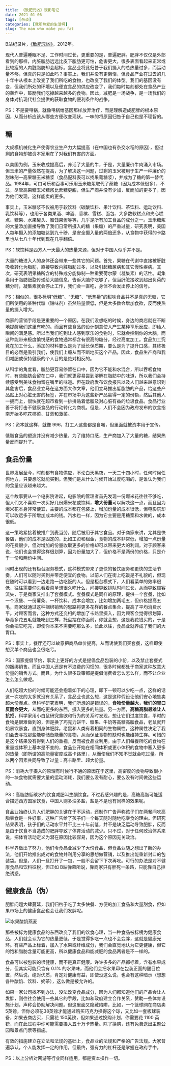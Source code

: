 ```yaml
---
title: 《致肥元凶》观影笔记
date: 2021-01-06
tags: [杂谈]
categories: [我所热爱的生活啊]
slug: The man who make you fat
---
```


B站纪录片，[《致肥元凶》](https://www.bilibili.com/bangumi/media/md20133/?spm_id_from=666.25.b_6d656469615f6d6f64756c65.2)，2012年。

现代人普遍睡眠不足、工作时间过长，更重要的是，普遍肥胖。肥胖不仅仅是外部看到的那样，内脏脂肪远远比皮下脂肪更可怕，危害更大，很多表面看起来正常或比较瘦的人内脏脂肪却会超标。食品业将此归咎于我们摄入的总热量过多，而运动量不够，但真的只是如此吗？事实上，我们并没有更懒惰，但食品产业在过去的几十年中从根本上改变了我们所吃的食物，也改变了我们的体型。我们的基因没有变，但我们所处的环境以及便宜食品的供应改变了，我们每时每刻都处在食品产业的轰炸中，鼓励我们吃掉越来越多的食物。因此，减肥是一场战争，是一场我们的身体对抗现代社会提供的获取食物的便利条件的战争。

PS：不是要甩锅，就像甩锅给基因那样放弃治疗，而是理解造成肥胖的根本原因，从而分析应该从哪些方便改变现状。一味的将原因归咎于自己也是不理智的。

## 糖

大规模机械化生产使得农业生产力大幅提高（在中国也有杂交水稻的原因），但过剩的食物却被资本家用在了对我们有害的方面。

以美国为例，玉米收成提高后，养活了大量的牛，于是，大量廉价牛肉涌入市场。但玉米的产量依然在提高，为了解决这一问题，过剩的玉米被用于生产一种廉价的甜味剂—高果糖玉米糖浆（食品配料表可以找果葡糖浆），并成为了糖的第一替代品。1984年，可口可乐和百事可乐用玉米糖浆取代了蔗糖（因为成本低很多），不过，尽管高果糖玉米糖浆比蔗糖更甜，但生产商并没有少加，反而加的更多了，因为他们发现，这样能卖的更多。

事实上，玉米糖浆不仅被用于软饮料（碳酸饮料、果汁饮料、茶饮料、运动饮料、乳饮料等），也用于各类果酒、啤酒、香槟、雪糕、面包、大多数软糕点和夹心糕点、糖果、水果罐头、蜜饯果酱等等，几乎是所有加工食品的成分之一。玉米糖浆的大量添加直接导致了我们日常所摄入的糖（果糖）的严重过量，研究表明，美国人每年摄入的添加糖达到九十磅，是安全摄入量的两倍还多，从食物中获得的卡路里也从七八十年代到现在几乎翻倍。

PS：软饮料是西方人一天最大的热量来源，但对于中国人似乎并不是。

大量的糖进入人的身体还会带来一些其它的问题。首先，果糖在代谢中直接被肝脏吸收转化为脂肪，直接导致内脏脂肪过多，以及引起糖尿病和其它慢性疾病。其次，研究表明果糖所含的特殊成分能抑制一种重要荷尔蒙（凝集素）的活性。凝集素用于脂肪细胞传递给大脑信息，告诉大脑你吃够了，但当肝脏接收到超出负荷的糖分时，凝集素就会停止工作，我们会一直吃，身体不会发出停止的信号。

PS：相似的，很多标明“低糖”、“无糖”、“低热量”的甜味食品并不是真的无糖，它们所使用的某种代糖（甜味剂）虽然热量很低，但是大多数会增加食欲，反而使热量的摄入增大。

商家的营销手段是更重要的一个原因。在我们没想吃的时候，身边的商店就在不断地提醒我们这里有吃的。而且有些食品的设计刻意使人产生某种享乐反应，即给人瞬间的满足感。所以当我们吃到让人感到享乐的食物时，它就会控制你的大脑，而这种能带来极度愉悦感的食物通常都含有很高的糖分，经过高度加工。食品加工究竟在加工什么，添加的材料要么是为了延长保质期，要么是为了提升口感，其终极目的必然是吸引我们，使我们上瘾从而不断地买这个产品，因此，食品生产商和我们减肥或保持健康的个人目的是绝对相反的。

从科学的角度看，脂肪更容易停留在口中，因为它不能和水混合，所以吞咽食物时，有些脂肪会留在口中，我们就更容易尝到溶解在脂肪中的味道，所以我们会持续感受到美味食物留在嘴里的味道。但在政府发布饮食报告以及人们越来越意识到其危害后，食品业立马在这方面大作文章，他们立马推出低脂肪的产品，给这些产品贴上对心脏无害的标签，并在市场中为这些新产品赢得一定的份额，然后其他人一拥而上，很快就在超市看到一排排贴着低脂及对心脏有益的垃圾食品。食品行业善于将打击不健康食品的行动转化为商机。但是，人们不会因为政府发布的饮食指南开始多吃花椰菜、甘蓝和菠菜。

PS：资本就这样，就像 996，打工人这些都是自嘲，但里面就被资本用于宣传。

低脂食品的塑造并没有减少热量，为了维持口感，生产商加入了大量的糖，结果热量反而提升了。

## 食品份量

世界发展至今，时刻都有食物供应，不论白天黑夜，一天二十四小时，任何时候任何地方，只要想吃就能买到。但我们是从什么时候开始过度吃喝的，是谁认为我们的食量应该越来越大。

这个故事要从一个电影院讲起，电影院的管理者首先发现一份爆米花往往不够吃，但人们又不喜欢一次买好几份爆米花或饮料，**增大份量**可以解决这一点，而且因为爆米花本身非常便宜，主要的成本都在包装上，增加份量的成本很低，但电影院却可以收远多于所增加成本的钱。汽水也一样，因为它主要是用糖浆和水做的，成本很低。

这一策略紧接着被推广到麦当劳，随后被用于其它食品。对于商家来讲，尤其是快餐店，他们的成本是固定的，比如工资和租金，食物的成本非常低，增加一点份量的花费很少，但对增加的份量收取更多的价格却可以带来更大的利润。对于顾客来说，他们也会觉得这样很划算，因为份量加大了，但价格不是两份的价格，只是介于一份和两份中间。

同时出现的还有柜台服务模式，这种模式带来了更快的餐饮服务和更快的生活节奏，人们可以随时买到并带走便宜的食物。以前人们在街上吃饭是不礼貌的，但现在随时可以看到一边走路一边吃饭的人。但是柜台模式下，人们看菜单的效率很低，往往需要仰头看着菜单想很久吃什么，间接导致排队时间过长，从而导致顾客流失，于是商家又推出了套餐模式。套餐模式是同样的原理，提供一个套餐，比如一个汉堡、一份薯条、一杯饮料，成本会增加，比如增加两毛五，但价格提高五毛，商家就通过这种捆绑销售的思路将更多花样的餐点集合，提高了平均消费水平。对顾客而言，这种方式还变相的增加了卡路里摄入，因为顾客会觉得很划算，毕竟多花五毛就能吃到三样，托盘摆在你面前，你就会想，这是我花钱买的，于是你会把它吃完，即使你本来不需要吃那么多，长此以往，食品业就养成了我们的大胃口。

PS：事实上，餐厅还可以故意把商品单价提高，从而诱使我们买套餐，这样即使想买单个商品也会很吃亏。

PS：国家提倡节约，事实上更好的方式是提倡食品包装的小份，以及禁止套餐式的捆绑销售。而且中国人还是有不浪费的习惯的，很多时候都处于商家这种故意大份量的销售方式。而且，为什么很多政策都是提倡消费者怎么怎么样，而不让企业怎么怎么做呢。

人们吃超大份的时候可能还会抱着如下的心理，即下一顿可以少吃一点，这样的话这一次吃的太多就没有关系了，食品业也这么想，这是这种假设让他们安心地售卖超大份餐点。但科学研究表明，我们所想的是错误的，**食物份量越大，我们的胃口反而会更大**，从而吃更多的东西，摄入更多的热量。另一方面，**高糖高脂最难让人抗拒**，科学家用小白鼠研究食欲和行为的关系时发现，想让它们过度饮食，平时的食物是很难做到的，但是换了巧克力饼干、糖果、牛奶等高糖高脂食品，老鼠就开始暴饮暴食，直到身体肥胖。老鼠和人类有着相同的生物属性，这种属性决定了我们会去寻找那些能够储备能量的食物，从而保证食物短缺时也能维持生存。可惜的是这个结果没有得到人们的重视，反而被食品业利用。由于人们每餐所吃的食物在重量或体积上基本是不变的，食品业开始在相同体积或更小体积的食物中塞入更多的热量（即所谓的高能量密度或高卡路里），从而使我们不知不觉就会吃过量。所以两个因素共同导致了过量：高卡路里、超大份量。

PS：消耗大于摄入的原理有时候行不通的原因在于这里，高密度的食物导致很小的一块食物就需要大量的运动消耗，我们要么没有耐心，要么没有时间做这些运动。

PS：高脂肪低碳水的饮食减肥叫生酮饮食。不过我感兴趣的是，高糖高脂可能适合描述西方国家饮食，中国人则多油多盐，盐是不是也有同样的效果呢。

食品业始终认为人们肥胖的关键在于不运动，还制作广告声称孩子们在两餐间吃高脂零食是一件好事，这种广告给了孩子们一个每天随时随地吃零食的理由。但研究结果表明，孩子们的活动水平并不比三十年前低，并不是缺乏运动导致肥胖，反而是由于饮食不当造成的肥胖导致了体育活动的减少。只不过，对于任何政治体系来说，把体育活动定义为潜在原因比较容易，因为这个原因无关政治。

科学界做出了努力，他们令食品业减少了大份食品，但食品业随之想出了新的办法，他们开始推出成对的食物并利用分享的思想做营销，以及推出能重新封口的包装袋。但是，人们一旦打开了一包，一般不会留下下次再吃。可行的办法是对不健康食品和饮料征税，但正如 B站弹幕所说，靠商家只有胖死一条路，只能靠自己拒绝诱惑。

## 健康食品（伪）

肥胖问题大肆蔓延，我们归咎于吃了太多快餐、方便的加工食品和大量甜食，但如果市场上的健康食品也会让我们发胖呢。

![水果酸奶燕麦](http://photocdn.sohu.com/20160204/mp57997997_1454552784941_4.jpeg)

那些被标为健康食品的东西改变了我们的饮食心理，当一种食品被标榜为健康食品，人们就会认为它的热量更低，于是觉得多吃一点也不会变胖，这就是健康光环。有些产品上标着，加入了水果或纤维成分，我们会直觉地认为它更健康，但它的饱和脂肪含量可能更高，所以健康食品和能减肥的食品两者是不一样的。

食品可以被包装的很健康，而不是真正健康。许许多多的产品都标着，含有水果成分，但其实可能只含有 0.1% 的水果味，而他们会把水果印在包装正面的醒目位置，然后说，绝对优质，肯定对健康有益，即使没这么说，也会有这种暗示（想想各种酸奶、饮料、奶茶），这么做是被允许的。

如果一家公司找不到办法，没法改变食品成分，因为人们都知道他们的产品会让人发胖，则往往会使用一些其它的手段，比如和政府建立合作关系，赞助一些体育设施计划，声称会协助解决问题。但这里面又隐藏陷阱，比如，一个篮球网在商店卖5英镑，但你必须花38英镑才能通过购买巧克力换得这个球，又比如一套板球装备，如果去商店买，只需花 150英镑，但如果通过换购计划，你需要花 1100 英镑，而在此过程中你可能需要摄入五十万卡热量。除了换购，还有免费送出主题公园和景点门票等措施。

有效的措施建立在立法和法规的基础上，食品业的法规和严格的广告法规。大家普遍承认，个人能发挥一定的作用，但最终，强有力的杠杆还是掌握在政府手中。

PS：以上分析对网游等行业同样适用，都是资本操作一切。





